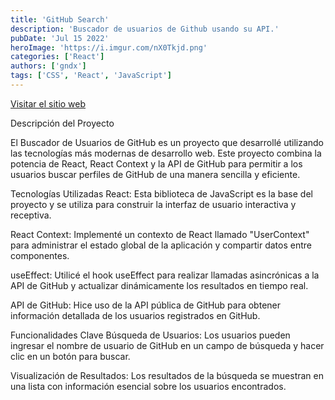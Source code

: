 ```yaml
---
title: 'GitHub Search'
description: 'Buscador de usuarios de Github usando su API.'
pubDate: 'Jul 15 2022'
heroImage: 'https://i.imgur.com/nX0Tkjd.png'
categories: ['React']
authors: ['gndx']
tags: ['CSS', 'React', 'JavaScript']
---
```

   [Visitar el sitio web]( https://astonishing-mermaid-1c2952.netlify.app/ "{{title}}")

 
Descripción del Proyecto

El Buscador de Usuarios de GitHub es un proyecto que desarrollé utilizando las tecnologías más modernas de desarrollo web. Este proyecto combina la potencia de React, React Context y la API de GitHub para permitir a los usuarios buscar perfiles de GitHub de una manera sencilla y eficiente.

Tecnologías Utilizadas
React: Esta biblioteca de JavaScript es la base del proyecto y se utiliza para construir la interfaz de usuario interactiva y receptiva.

React Context: Implementé un contexto de React llamado "UserContext" para administrar el estado global de la aplicación y compartir datos entre componentes.

useEffect: Utilicé el hook useEffect para realizar llamadas asincrónicas a la API de GitHub y actualizar dinámicamente los resultados en tiempo real.

API de GitHub: Hice uso de la API pública de GitHub para obtener información detallada de los usuarios registrados en GitHub.

Funcionalidades Clave
Búsqueda de Usuarios: Los usuarios pueden ingresar el nombre de usuario de GitHub en un campo de búsqueda y hacer clic en un botón para buscar.

Visualización de Resultados: Los resultados de la búsqueda se muestran en una lista con información esencial sobre los usuarios encontrados.

